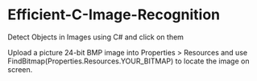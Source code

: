 # Efficient-C-Image-Recognition
Detect Objects in Images using C# and click on them

Upload a picture 24-bit BMP image into Properties > Resources and use FindBitmap(Properties.Resources.YOUR_BITMAP) to locate the image on screen.
